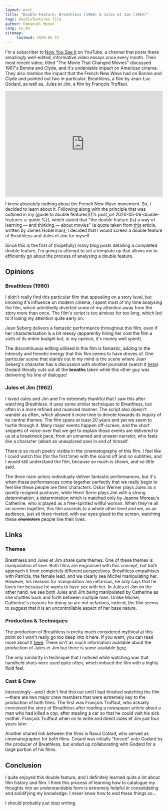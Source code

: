 ```yaml
---
layout: post
title: "Double Feature: Breathless (1960) & Jules et Jim (1962)"
tags: doublefeatures film
author: Emmanuel Menon
lang: en_AU
sitemap:
     lastmod: 2020-05-22
---
```

I'm a subscriber to [Now You See It](https://www.youtube.com/channel/UCWTFGPpNQ0Ms6afXhaWDiRw) on YouTube, a channel that posts these amazingly well-edited, informative video essays once every month. Their most recent video, titled "The Movie That Changed Movies" discussed 1967's Bonnie and Clyde, and it's undeniable impact on American cinema. They also mention the impact that the French New Wave had on Bonnie and Clyde and pointed out two in particular: Breathless, a film by Jean-Luc Godard, as well as, Jules et Jim, a film by François Truffaut.

<!--more-->

<iframe width="100%" height="338" src="https://www.youtube.com/embed/0wI4HXBH9Yc" frameborder="0" allow="accelerometer; autoplay; encrypted-media; gyroscope; picture-in-picture" allowfullscreen></iframe>

I knew absoutely nothing about the French New Wave movement. So, I decided to learn about it. Following along with the principle that was outlined in my [guide to double features]({% post_url 2020-05-06-double-features-a-guide %}), which stated that "the double feature [is] a way of learning — and thinking — about movies" (a quote taken from [this](https://www.nytimes.com/2016/08/17/movies/double-feature-movies-in-a-film-forum-retrospective.html) article, written by James Hoberman), I decided that I would screen a double feature of Breathless and Jules et Jim for myself.

Since this is the first of (hopefully) many blog posts detailing a completed double feature, I'm going to attempt to set a template up that allows me to efficiently go about the process of analysing a double feature.

## Opinions
### Breathless (1960)
I didn't really find this particular film that appealing on a story level, but knowing it's influence on modern cinema, I spent most of my time analysing the film, which admittedly diverted some of my attention away from the story more than once. The film's script is too aimless for too long, which led to it losing my attention quite early on.

Jean Seberg delivers a fantastic performance throughout this film, even if her characterisation is a bit messy (apparently hiring her cost the film a sixth of its entire budget but, in my opinion, it's money well spent).

The discontinuous editing utilised in this film is fantastic, adding to the intensity and frenetic energy that this film seems to have droves of. One particular scene that stands out in my mind is the scene where Jean Seberg's character has a discussion with another journalist (watch it [here](https://youtu.be/Er8Enokq8jc?t=76)). Godard literally cuts out all the **breaths** taken while this other guy was delivering his line of dialogue!

### Jules et Jim (1962)
I loved Jules and Jim and I'm extremely thankful that I saw this after watching Breathless. It uses some similar techniques to Breathless, but often in a more refined and nuanced manner. The script also doesn't wander as often, which allowed it more time to devote towards its inquiry of its central themes. The film spans at least 20 years and yet we seem to hurtle through it. Many major events happen off-screen, and the short snippets of voice-over that we get to explain those events are delivered to us at a breakneck pace, from an unnamed and unseen narrator, who feels like a character (albeit an unexplored one) in and of himself.

There is so much poetry visible in the cinematography of this film. I feel like I could watch this (for the first time) with the sound off and no subtitles, and I would still understand the film, because so much is shown, and so little said.

The three main actors individually deliver fantastic performances, but it's when these performances come together perfectly that we really begin to feel like these people are their characters. Oskar Werner plays Jules as a quietly resigned pushover, while Henri Serre plays Jim with a strong determination, a determination which is matched only by Jeanne Moreau's Catherine, who is played as a free-spirited willful woman. When they're all on screen together, this film ascends to a whole other level and we, as an audience, just sit there riveted, with our eyes glued to the screen, watching these ~~characters~~ people live their lives.

## Links
### Themes
Breathless and Jules et Jim share quite themes. One of these themes is manipulation of love. Both films are engrossed with this concept, but both approach it from completely different perspectives. Breathless empathises with Patricia, the female lead, and we clearly see Michel manipulating her. However, his reasons for manipulation are nefarious, he only says that he loves her because he wants to have sex with her. In Jules et Jim on the other hand, we see both Jules and Jim being manipulated by Catherine as she shuttles back and forth between multiple men. Unlike Michel, Catherine's reasons for doing so are not nefarious, indeed, the film seems to suggest that it is an uncontrollable aspect of her base nature.

### Production & Techniques
The production of Breathless is pretty much considered mythical at this point so I won't really go too deep into it here. If you want, you can read more about it [here](https://en.wikipedia.org/wiki/Breathless_(1960_film)#Production). There isn't as much information available about the production of Jules et Jim but there is some available [here](https://en.wikipedia.org/wiki/Jules_and_Jim#Style).

The only similarity in technique that I noticed while watching was that handheld shots were used quite often, which imbued the film with a highly fluid feel.

### Cast &  Crew
Interestingly—and I didn't find this out until I had finished watching the film—there are two major crew members that were extremely key to the production of both films. The first was François Truffaut, who actually conceived the story of Breathless after reading a newspaper article about a man who had killed a cop, after stealing a car so that he could visit his sick mother. François Truffaut when on to write and direct Jules et Jim just four years later.

Another shared link between the films is Raoul Cotard, who served as cinematographer for both films. Cotard was initially "forced" onto Godard by the producer of Breathless, but ended up collaborating with Godard for a large portion of his films.

## Conclusion
I quite enjoyed this double feature, and I definitely learned quite a lot about film history and film. I think this process of learning how to catalogue my thoughts into an understandable form is extremely helpful in consolidating and solidifying my knowledge. I never know how to end these things so...

I should probably just stop writing.
